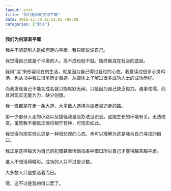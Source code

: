 ```yaml
---
layout: post
title: "我们是如何变得平庸"
date: 2016-11-30 12:52:05 +08:00
categories: ["默认"]
---
```


<p><b>我们为何渐渐平庸</b></p>
<p>我并不清楚别人是如何走向平庸，我只能说说自己。</p>
<p>我觉得自己就是个平庸的人。高不成也低不就。始终厮混在社会的底层。</p>
<p>我用“混”来形容现在的生活，就是因为自己得过且过的心态。我曾读过很多心灵鸡汤，也从书中看过很多历史事迹，从媒体上了解过很多成功人士的成功历程。</p>
<p>而我发现自己不能功成名就只能默默无闻，只是因为自己缺乏毅力，遇事怯懦，而且对现实无能为力，缺少创想。</p>
<p>我一直都是在走一条大道，大多数人选择亦或者被迫走的路。</p>
<p>那一少部分人走的小路以及捷径我是没办法见识到。这跟生长的环境有关。无法改变。虽然我不相信王侯将相宁有种，可现实如此。</p>
<p>我觉得向现实低头这是一种很悲观的心态。也可以理解为这是我为自己寻找的借口。</p>
<p>我正是这样每天为自己的犯错甚至懒惰找各种借口所以自己才变得越来越平庸。</p>
<p>谁人不想活得精彩。成功的人只不过是少数。</p>
<p>大多数人只是想活着而已。</p>
<p>嗯，这不过是我的借口罢了。</p>